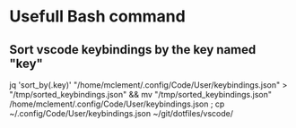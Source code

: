 # Usefull Bash command
    
## Sort vscode keybindings by the key named "key"
jq 'sort_by(.key)' "/home/mclement/.config/Code/User/keybindings.json" > "/tmp/sorted_keybindings.json" && mv "/tmp/sorted_keybindings.json" /home/mclement/.config/Code/User/keybindings.json ; cp ~/.config/Code/User/keybindings.json ~/git/dotfiles/vscode/